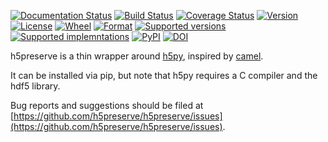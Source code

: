 [![Documentation Status](https://readthedocs.org/projects/h5preserve/badge/?version=latest)](http://h5preserve.readthedocs.org/en/latest/?badge=latest)
[![Build Status](https://travis-ci.org/h5preserve/h5preserve.svg?branch=master)](https://travis-ci.org/h5preserve/h5preserve)
[![Coverage Status](https://codecov.io/github/h5preserve/h5preserve/coverage.svg?branch=master)](https://codecov.io/github/h5preserve/h5preserve?branch=master)
[![Version](https://img.shields.io/pypi/v/h5preserve.svg)](https://pypi.python.org/pypi/h5preserve/)
[![License](https://img.shields.io/pypi/l/h5preserve.svg)](https://pypi.python.org/pypi/h5preserve/)
[![Wheel](https://img.shields.io/pypi/wheel/h5preserve.svg)](https://pypi.python.org/pypi/h5preserve/)
[![Format](https://img.shields.io/pypi/format/h5preserve.svg)](https://pypi.python.org/pypi/h5preserve/)
[![Supported versions](https://img.shields.io/pypi/pyversions/h5preserve.svg)](https://pypi.python.org/pypi/h5preserve/)
[![Supported implemntations](https://img.shields.io/pypi/implementation/h5preserve.svg)](https://pypi.python.org/pypi/h5preserve/)
[![PyPI](https://img.shields.io/pypi/status/h5preserve.svg)](https://pypi.python.org/pypi/h5preserve/)
[![DOI](https://zenodo.org/badge/DOI/10.5281/zenodo.229784.svg)](https://doi.org/10.5281/zenodo.229784)


h5preserve is a thin wrapper around [h5py](http://www.h5py.org/), inspired by
[camel](http://eev.ee/blog/2015/10/15/dont-use-pickle-use-camel/).

It can be installed via pip, but note that h5py requires a C compiler and the
hdf5 library.

Bug reports and suggestions should be filed at
[https://github.com/h5preserve/h5preserve/issues](https://github.com/h5preserve/h5preserve/issues).

